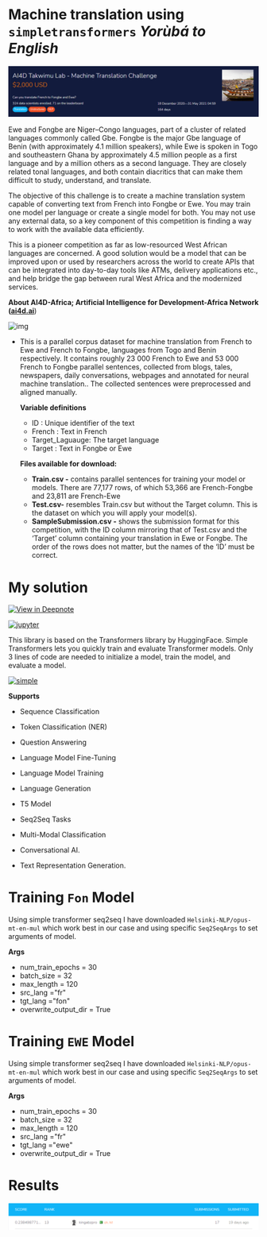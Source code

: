  # Machine translation using `simpletransformers` *Yorùbá to English*

![Picture title](image-20210601-095719.png)

Ewe and Fongbe are Niger–Congo languages, part of a cluster of related languages commonly called Gbe. Fongbe is the major Gbe language of Benin (with approximately 4.1 million speakers), while Ewe is spoken in Togo and southeastern Ghana by approximately 4.5 million people as a first language and by a million others as a second language. They are closely related tonal languages, and both contain diacritics that can make them difficult to study, understand, and translate.

The objective of this challenge is to create a machine translation system capable of converting text from French into Fongbe or Ewe. You may train one model per language or create a single model for both. You may not use any external data, so a key component of this competition is finding a way to work with the available data efficiently.

This is a pioneer competition as far as low-resourced West African languages are concerned. A good solution would be a model that can be improved upon or used by researchers across the world to create APIs that can be integrated into day-to-day tools like ATMs, delivery applications etc., and help bridge the gap between rural West Africa and the modernized services.

**About AI4D-Africa; Artificial Intelligence for Development-Africa Network (**[**ai4d.ai**](https://ai4d.ai/))

![img](https://zindpublic.blob.core.windows.net/public/uploads/image_attachment/image/592/82a0cf66-2fd8-4a76-b5c0-94f05dac349c.png)

- This is a parallel corpus dataset for machine translation from French to Ewe and French to Fongbe, languages from Togo and Benin respectively. It contains roughly 23 000 French to Ewe and 53 000 French to Fongbe parallel sentences, collected from blogs, tales, newspapers, daily conversations, webpages and annotated for neural machine translation.. The collected sentences were preprocessed and aligned manually.

  **Variable definitions**

  - ID : Unique identifier of the text
  - French : Text in French
  - Target_Laguauge: The target language
  - Target : Text in Fongbe or Ewe

  **Files available for download:**

  - **Train.csv -** contains parallel sentences for training your model or models. There are 77,177 rows, of which 53,366 are French-Fongbe and 23,811 are French-Ewe
  - **Test.csv-** resembles Train.csv but without the Target column. This is the dataset on which you will apply your model(s).
  - **SampleSubmission.csv -** shows the submission format for this competition, with the ID column mirroring that of Test.csv and the ‘Target’ column containing your translation in Ewe or Fongbe. The order of the rows does not matter, but the names of the ‘ID’ must be correct.

# My solution

[![View in Deepnote](https://deepnote.com/static/buttons/view-in-deepnote.svg)](https://deepnote.com/viewer/github/kingabzpro/French-to-Fongbe-and-Ewe-MT/blob/main/simple_transformer_french_to_fongbe_and_ewe.ipynb)

[![jupyter](https://img.shields.io/badge/View_on-Jupyter-0c0c0c?logo=Jupyter&style=for-the-badge)](https://nbviewer.jupyter.org/github/kingabzpro/French-to-Fongbe-and-Ewe-MT/blob/main/simple_transformer_french_to_fongbe_and_ewe.ipynb)

This library is based on the Transformers library by HuggingFace. Simple Transformers lets you quickly train and evaluate Transformer models. Only 3 lines of code are needed to initialize a model, train the model, and evaluate a model.

[![simple](https://img.shields.io/badge/Simple_Transformers-v0.61.6-0c0c0c?logo=FutureLearn&logoColor=white&style=for-the-badge)](https://github.com/ThilinaRajapakse/simpletransformers)

**Supports**

- Sequence Classification

- Token Classification (NER)

- Question Answering

- Language Model Fine-Tuning

- Language Model Training

- Language Generation

- T5 Model

- Seq2Seq Tasks

- Multi-Modal Classification

- Conversational AI.

- Text Representation Generation.

# Training `Fon` Model
Using simple transformer seq2seq I have downloaded `Helsinki-NLP/opus-mt-en-mul` which work best in our case and using specific `Seq2SeqArgs` to set arguments of model.

**Args**
- num_train_epochs = 30
- batch_size = 32
- max_length = 120
- src_lang ="fr"
- tgt_lang ="fon"
- overwrite_output_dir = True

# Training `EWE` Model
Using simple transformer seq2seq I have downloaded `Helsinki-NLP/opus-mt-en-mul` which work best in our case and using specific `Seq2SeqArgs` to set arguments of model.

**Args**
- num_train_epochs = 30
- batch_size = 32
- max_length = 120
- src_lang ="fr"
- tgt_lang ="ewe"
- overwrite_output_dir = True

# Results

![](image-20210618-124722.png)
